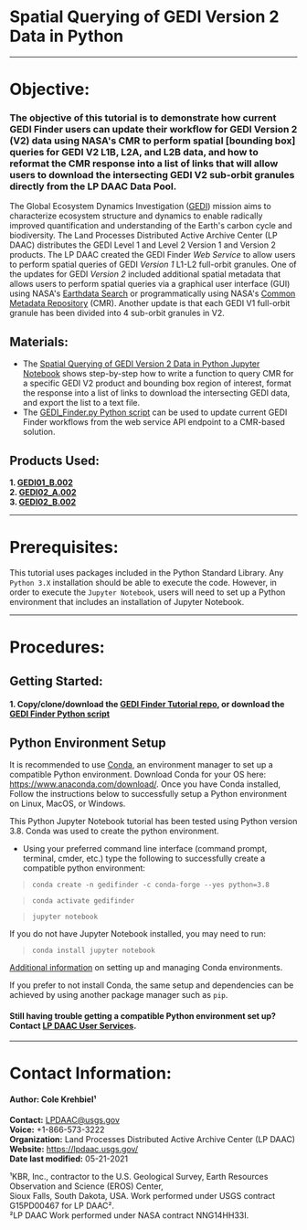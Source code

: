 # Spatial Querying of GEDI Version 2 Data in Python

---
# Objective:
### The objective of this tutorial is to demonstrate how current GEDI Finder users can update their workflow for GEDI Version 2 (V2) data using NASA's CMR to perform spatial [bounding box] queries for GEDI V2 L1B, L2A, and L2B data, and how to reformat the CMR response into a list of links that will allow users to download the intersecting GEDI V2 sub-orbit granules directly from the LP DAAC Data Pool.

The Global Ecosystem Dynamics Investigation ([GEDI](https://lpdaac.usgs.gov/data/get-started-data/collection-overview/missions/gedi-overview/)) mission aims to characterize ecosystem structure and dynamics to enable radically improved quantification and understanding of the Earth's carbon cycle and biodiversity. The Land Processes Distributed Active Archive Center (LP DAAC) distributes the GEDI Level 1 and Level 2 Version 1 and Version 2 products. The LP DAAC created the GEDI Finder _Web Service_ to allow users to perform spatial queries of GEDI _Version 1_ L1-L2 full-orbit granules. One of the updates for GEDI _Version 2_ included additional spatial metadata that allows users to perform spatial queries via a graphical user interface (GUI) using NASA's [Earthdata Search](https://search.earthdata.nasa.gov/search) or programmatically using NASA's [Common Metadata Repository](https://cmr.earthdata.nasa.gov/search) (CMR). Another update is that each GEDI V1 full-orbit granule has been divided into 4 sub-orbit granules in V2.   

## Materials:  
 - The [Spatial Querying of GEDI Version 2 Data in Python Jupyter Notebook](https://git.earthdata.nasa.gov/projects/LPDUR/repos/gedi-finder-tutorial-python/browse/GEDI_Finder_Tutorial_Python.ipynb) shows step-by-step how to write a function to query CMR for a specific GEDI V2 product and bounding box region of interest, format the response into a list of links to download the intersecting GEDI data, and export the list to a text file.  
 - The [GEDI_Finder.py Python script](https://git.earthdata.nasa.gov/projects/LPDUR/repos/gedi-finder-tutorial-python/browse/GEDI_Finder.py) can be used to update current GEDI Finder workflows from the web service API endpoint to a CMR-based solution.     

## Products Used:
**1. [GEDI01_B.002](https://doi.org/10.5067/GEDI/GEDI01_B.002)**   
**2. [GEDI02_A.002](https://doi.org/10.5067/GEDI/GEDI02_A.002)**   
**3. [GEDI02_B.002](https://doi.org/10.5067/GEDI/GEDI02_B.002)**     

---
# Prerequisites:
This tutorial uses packages included in the Python Standard Library. Any `Python 3.X` installation should be able to execute the code. However, in order to execute the `Jupyter Notebook`, users will need to set up a Python environment that includes an installation of Jupyter Notebook.   

---
# Procedures:
## Getting Started:  
#### 1.	Copy/clone/download the [GEDI Finder Tutorial repo](https://git.earthdata.nasa.gov/projects/LPDUR/repos/gedi-finder-tutorial-python/archive?format=zip), or download the [GEDI Finder Python script](https://git.earthdata.nasa.gov/projects/LPDUR/repos/gedi-finder-tutorial-python/browse/GEDI_Finder.py)    
## Python Environment Setup
It is recommended to use [Conda](https://conda.io/docs/), an environment manager to set up a compatible Python environment. Download Conda for your OS here: https://www.anaconda.com/download/. Once you have Conda installed, Follow the instructions below to successfully setup a Python environment on Linux, MacOS, or Windows.

This Python Jupyter Notebook tutorial has been tested using Python version 3.8. Conda was used to create the python environment.

 - Using your preferred command line interface (command prompt, terminal, cmder, etc.) type the following to successfully create a compatible python environment:
  > `conda create -n gedifinder -c conda-forge --yes python=3.8`   

  > `conda activate gedifinder`  

  > `jupyter notebook`  

If you do not have Jupyter Notebook installed, you may need to run:  
  > `conda install jupyter notebook`  

[Additional information](https://conda.io/docs/user-guide/tasks/manage-environments.html) on setting up and managing Conda environments.  

If you prefer to not install Conda, the same setup and dependencies can be achieved by using another package manager such as `pip`.   

#### Still having trouble getting a compatible Python environment set up? Contact [LP DAAC User Services](https://lpdaac.usgs.gov/lpdaac-contact-us/).    

---
# Contact Information:
#### Author: Cole Krehbiel¹   
**Contact:** LPDAAC@usgs.gov  
**Voice:** +1-866-573-3222  
**Organization:** Land Processes Distributed Active Archive Center (LP DAAC)  
**Website:** https://lpdaac.usgs.gov/  
**Date last modified:** 05-21-2021  

¹KBR, Inc., contractor to the U.S. Geological Survey, Earth Resources Observation and Science (EROS) Center,  
 Sioux Falls, South Dakota, USA. Work performed under USGS contract G15PD00467 for LP DAAC².  
²LP DAAC Work performed under NASA contract NNG14HH33I.

